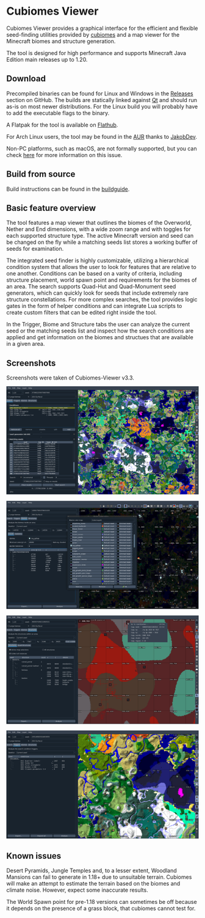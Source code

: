 # Cubiomes Viewer

Cubiomes Viewer provides a graphical interface for the efficient and flexible
seed-finding utilities provided by [cubiomes](https://github.com/Cubitect/cubiomes)
and a map viewer for the Minecraft biomes and structure generation.

The tool is designed for high performance and supports Minecraft Java Edition
main releases up to 1.20.


## Download

Precompiled binaries can be found for Linux and Windows in the 
[Releases](https://github.com/Cubitect/cubiomes-viewer/releases) section on
GitHub. The builds are statically linked against [Qt](https://www.qt.io) and
should run as-is on most newer distributions. For the Linux build you will
probably have to add the executable flags to the binary.

A Flatpak for the tool is available on
[Flathub](https://flathub.org/apps/details/com.github.cubitect.cubiomes-viewer).

For Arch Linux users, the tool may be found in the
[AUR](https://aur.archlinux.org/packages/cubiomes-viewer) thanks to
[JakobDev](https://github.com/JakobDev).

Non-PC platforms, such as macOS, are not formally supported, but you can check
[here](https://github.com/Cubitect/cubiomes-viewer/issues/107) for more
information on this issue.


## Build from source

Build instructions can be found in the [buildguide](buildguide.md).


## Basic feature overview

The tool features a map viewer that outlines the biomes of the Overworld,
Nether and End dimensions, with a wide zoom range and with toggles for each
supported structure type. The active Minecraft version and seed can be changed
on the fly while a matching seeds list stores a working buffer of seeds for
examination.

The integrated seed finder is highly customizable, utilizing a hierarchical
condition system that allows the user to look for features that are relative to
one another. Conditions can be based on a varity of criteria, including
structure placement, world spawn point and requirements for the biomes of an
area. The search supports Quad-Hut and Quad-Monument seed generators, which can
quickly look for seeds that include extremely rare structure constellations.
For more complex searches, the tool provides logic gates in the form of helper
conditions and can integrate Lua scripts to create custom filters that can be
edited right inside the tool.

In the Trigger, Biome and Structure tabs the user can analyze the current seed
or the matching seeds list and inspect how the search conditions are applied
and get information on the biomes and structues that are available in a given
area.


## Screenshots

Screenshots were taken of Cubiomes-Viewer v3.3.

![maingui](etc/screenshot_maingui-fs8.png
"Searching for a quad-hut near a stronghold with a good biome variety")

![biomes](etc/screenshot_biomes-fs8.png
"Locating and highlighting a given biome")

![structures](etc/screenshot_structures-fs8.png
"Examining structures in the nether")

![surface](etc/screenshot_surface-fs8.png
"Overlay with an approximation of the surface height")

## Known issues

Desert Pyramids, Jungle Temples and, to a lesser extent, Woodland Mansions can
fail to generate in 1.18+ due to unsuitable terrain. Cubiomes will make an
attempt to estimate the terrain based on the biomes and climate noise. However,
expect some inaccurate results.

The World Spawn point for pre-1.18 versions can sometimes be off because it
depends on the presence of a grass block, that cubiomes cannot test for.


